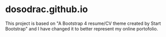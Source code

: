 # dosodrac.github.io

This project is based on "A Bootstrap 4 resume/CV theme created by Start Bootstrap" and I have changed it to better represent my online portofolio.
